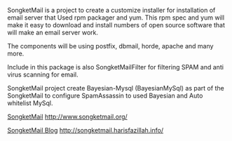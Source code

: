 SongketMail is a project to create a customize installer for installation of email server that Used rpm packager and yum. This rpm spec and yum will make it easy to download and install numbers of open source software that will make an email server work.

The components will be using postfix, dbmail, horde, apache and many more.

Include in this package is also SongketMailFilter for filtering SPAM and anti virus scanning for email.

SongketMail project create Bayesian-Mysql (BayesianMySql) as part of the SongketMail to configure SpamAssassin to used Bayesian and Auto whitelist MySql.

[SongketMail](http://www.songketmail.org/)  http://www.songketmail.org/

[SongketMail Blog](http://songketmail.harisfazillah.info/)  http://songketmail.harisfazillah.info/